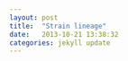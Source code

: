 ```yaml
---
layout: post
title:  "Strain lineage"
date:   2013-10-21 13:38:32
categories: jekyll update
---
```


<script src="{{ site.baseurl }}/js/lineage.js"></script>

<div id="lineage"></div>

<script>


var margin = {top: 20, right: 20, bottom: 20, left: 20},
    padding = {top: 60, right: 50, bottom: 60, left: 50},
    outerWidth = 960,
    outerHeight = 700,
    innerWidth = outerWidth - margin.left - margin.right,
    innerHeight = outerHeight - margin.top - margin.bottom,
    width = innerWidth - padding.left - padding.right,
    height = innerHeight - padding.top - padding.bottom;

// var lineage_chart_temporal = lineage_temporal().width(width).height(height)
// var lineage_chart_growth_vs_yield = lineage_growth_vs_yield().width(width).height(height)
var lineage_chart = lineage().width(width).height(height)

var svg = d3.select("#lineage").append("svg")
    .attr("width", outerWidth)
    .attr("height", outerHeight)
    .append("g")
    .attr("transform", "translate(" + padding.left + "," + padding.top + ")");


    d3.json("{{ site.baseurl }}/data/lineage_yields_growth.json", function(error, data) {
    if (error) {console.log(error)};
    
    // lineage_chart_temporal(data, svg)
    // lineage_chart_growth_vs_yield(data, svg)
    lineage_chart(data, svg)

});


</script>